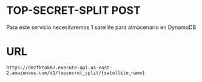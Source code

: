 # TOP-SECRET-SPLIT POST

Para este servicio necesitaremos 1 satellite para almacenarlo en DynamoDB

# URL

```
https://dmzfktok87.execute-api.us-east-2.amazonaws.com/v1/topsecret_split/{satellite_name}
```